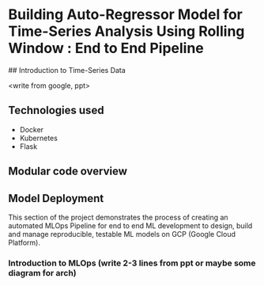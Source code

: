 # Building Auto-Regressor Model for Time-Series Analysis Using Rolling Window : End to End Pipeline
<Objective : Description of both parts>
## Introduction to Time-Series Data

<write from google, ppt>



## Technologies used

* Docker
* Kubernetes
* Flask


## Modular code overview


## Model Deployment 

This section of the project demonstrates the process of creating an automated MLOps Pipeline for end to end ML development to design, build and manage reproducible, testable ML models on GCP (Google Cloud Platform).

### Introduction to MLOps (write 2-3 lines from ppt or maybe some diagram for arch)









